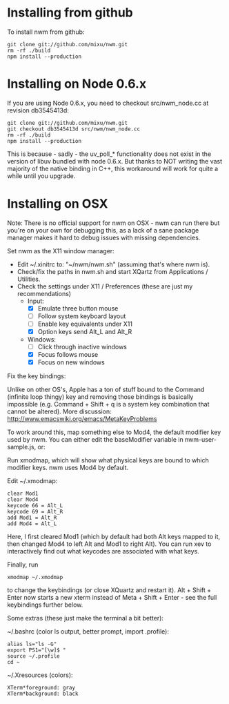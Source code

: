 # Installing from github

To install nwm from github:

    git clone git://github.com/mixu/nwm.git
    rm -rf ./build
    npm install --production

# Installing on Node 0.6.x

If you are using Node 0.6.x, you need to checkout src/nwm_node.cc at revision db3545413d:

    git clone git://github.com/mixu/nwm.git
    git checkout db3545413d src/nwm/nwm_node.cc
    rm -rf ./build
    npm install --production

This is because - sadly - the uv_poll_* functionality does not exist in the version of libuv bundled with node 0.6.x. But thanks to NOT writing the vast majority of the native binding in C++, this workaround will work for quite a while until you upgrade.

# Installing on OSX

Note: There is no official support for nwm on OSX - nwm can run there but you're on your own for debugging this, as a lack of a sane package manager makes it hard to debug issues with missing dependencies.

Set nwm as the X11 window manager:

- Edit ~/.xinitrc to: "~/nwm/nwm.sh" (assuming that's where nwm is).
- Check/fix the paths in nwm.sh and start XQartz from Applications / Utilities.
- Check the settings under X11 / Preferences (these are just my recommendations)
  - Input:
    - [X] Emulate three button mouse
    - [ ] Follow system keyboard layout
    - [ ] Enable key equivalents under X11
    - [X] Option keys send Alt_L and Alt_R
  - Windows:
    - [ ] Click through inactive windows
    - [X] Focus follows mouse
    - [X] Focus on new windows

Fix the key bindings:

Unlike on other OS's, Apple has a ton of stuff bound to the Command (infinite loop thingy) key and removing those bindings is basically impossible (e.g. Command + Shift + q is a system key combination that cannot be altered). More discussion: http://www.emacswiki.org/emacs/MetaKeyProblems

To work around this, map something else to Mod4, the default modifier key used by nwm. You can either edit the baseModifier variable in nwm-user-sample.js, or:

Run xmodmap, which will show what physical keys are bound to which modifier keys. nwm uses Mod4 by default.

Edit ~/.xmodmap:

    clear Mod1
    clear Mod4
    keycode 66 = Alt_L
    keycode 69 = Alt_R
    add Mod1 = Alt_R
    add Mod4 = Alt_L

Here, I first cleared Mod1 (which by default had both Alt keys mapped to it, then changed Mod4 to left Alt and Mod1 to right Alt). You can run xev to interactively find out what keycodes are associated with what keys.

Finally, run

    xmodmap ~/.xmodmap

to change the keybindings (or close XQuartz and restart it). Alt + Shift + Enter now starts a new xterm instead of Meta + Shift + Enter - see the full keybindings further below.

Some extras (these just make the terminal a bit better):

~/.bashrc (color ls output, better prompt, import .profile):

    alias ls="ls -G"
    export PS1="[\w]$ "
    source ~/.profile
    cd ~

~/.Xresources (colors):

    XTerm*foreground: gray
    XTerm*background: black
